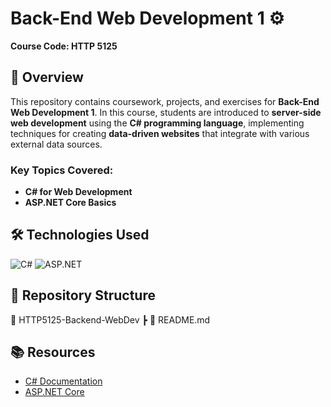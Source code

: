 # Back-End Web Development 1 ⚙️
**Course Code: HTTP 5125**

## 📌 Overview
This repository contains coursework, projects, and exercises for **Back-End Web Development 1**. In this course, students are introduced to **server-side web development** using the **C# programming language**, implementing techniques for creating **data-driven websites** that integrate with various external data sources.

### Key Topics Covered:
- **C# for Web Development**
- **ASP.NET Core Basics**

## 🛠️ Technologies Used  
![C#](https://img.shields.io/badge/C%23-239120?style=for-the-badge&logo=csharp&logoColor=white)
![ASP.NET](https://img.shields.io/badge/ASP.NET-5C2D91?style=for-the-badge&logo=dotnet&logoColor=white)

## 📁 Repository Structure
📂 HTTP5125-Backend-WebDev ┣ 📜 README.md

## 📚 Resources
- [C# Documentation](https://learn.microsoft.com/en-us/dotnet/csharp/)
- [ASP.NET Core](https://learn.microsoft.com/en-us/aspnet/core/)

